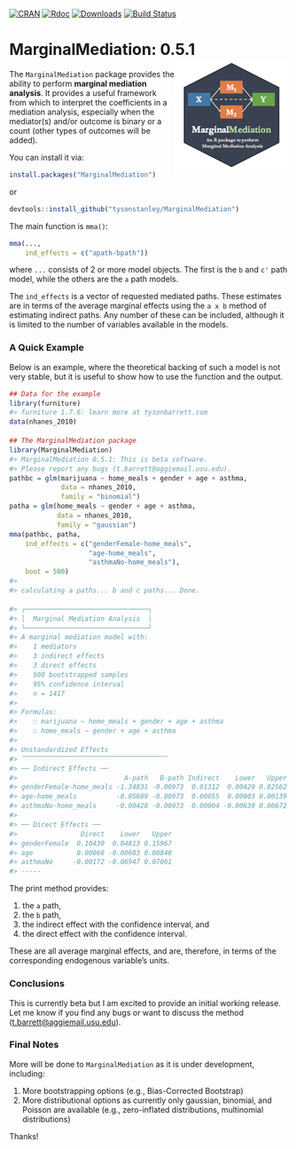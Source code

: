 
<!-- README.md is generated from README.Rmd. Please edit that file -->


[![CRAN](https://www.r-pkg.org/badges/version/MarginalMediation)](https://www.r-pkg.org/badges/version/MarginalMediation)
[![Rdoc](http://www.rdocumentation.org/badges/version/MarginalMediation)](http://www.rdocumentation.org/packages/MarginalMediation)
[![Downloads](http://cranlogs.r-pkg.org/badges/grand-total/MarginalMediation)](https://cranlogs.r-pkg.org/badges/grand-total/MarginalMediation)
[![Build
Status](https://travis-ci.org/TysonStanley/MarginalMediation.svg?branch=master)](https://travis-ci.org/TysonStanley/MarginalMediation)

# MarginalMediation: 0.5.1 <img src="man/figures/mma_hex.jpg" align="right" />

The `MarginalMediation` package provides the ability to perform
**marginal mediation analysis**. It provides a useful framework from
which to interpret the coefficients in a mediation analysis, especially
when the mediator(s) and/or outcome is binary or a count (other types of
outcomes will be added).

You can install it via:

``` r
install.packages("MarginalMediation")
```

or

``` r
devtools::install_github("tysonstanley/MarginalMediation")
```

The main function is `mma()`:

``` r
mma(...,
    ind_effects = c("apath-bpath"))
```

where `...` consists of 2 or more model objects. The first is the `b`
and `c'` path model, while the others are the `a` path models.

The `ind_effects` is a vector of requested mediated paths. These
estimates are in terms of the average marginal effects using the `a x b`
method of estimating indirect paths. Any number of these can be
included, although it is limited to the number of variables available in
the models.

### A Quick Example

Below is an example, where the theoretical backing of such a model is
not very stable, but it is useful to show how to use the function and
the output.

``` r
## Data for the example
library(furniture)
#> furniture 1.7.6: learn more at tysonbarrett.com
data(nhanes_2010)

## The MarginalMediation package
library(MarginalMediation)
#> MarginalMediation 0.5.1: This is beta software.
#> Please report any bugs (t.barrett@aggiemail.usu.edu).
pathbc = glm(marijuana ~ home_meals + gender + age + asthma, 
             data = nhanes_2010, 
             family = "binomial")
patha = glm(home_meals ~ gender + age + asthma,
            data = nhanes_2010, 
            family = "gaussian")
mma(pathbc, patha,
    ind_effects = c("genderFemale-home_meals",
                    "age-home_meals",
                    "asthmaNo-home_meals"),
    boot = 500)
#> 
#> calculating a paths... b and c paths... Done.
                                                                                 
#> ┌───────────────────────────────┐
#> │  Marginal Mediation Analysis  │
#> └───────────────────────────────┘
#> A marginal mediation model with:
#>    1 mediators
#>    3 indirect effects
#>    3 direct effects
#>    500 bootstrapped samples
#>    95% confidence interval
#>    n = 1417 
#> 
#> Formulas:
#>    ◌ marijuana ~ home_meals + gender + age + asthma
#>    ◌ home_meals ~ gender + age + asthma 
#> 
#> Unstandardized Effects
#> ⎺⎺⎺⎺⎺⎺⎺⎺⎺⎺⎺⎺⎺⎺⎺⎺⎺⎺⎺⎺⎺⎺
#> ── Indirect Effects ──
#>                           A-path   B-path Indirect    Lower   Upper
#> genderFemale-home_meals -1.34831 -0.00973  0.01312  0.00429 0.02562
#> age-home_meals          -0.05689 -0.00973  0.00055  0.00003 0.00139
#> asthmaNo-home_meals     -0.00428 -0.00973  0.00004 -0.00639 0.00672
#> 
#> ── Direct Effects ──
#>                Direct    Lower   Upper
#> genderFemale  0.10430  0.04813 0.15967
#> age           0.00066 -0.00603 0.00848
#> asthmaNo     -0.00172 -0.06947 0.07061
#> -----
```

The print method provides:

1.  the `a` path,
2.  the `b` path,
3.  the indirect effect with the confidence interval, and
4.  the direct effect with the confidence interval.

These are all average marginal effects, and are, therefore, in terms of
the corresponding endogenous variable’s units.

### Conclusions

This is currently beta but I am excited to provide an initial working
release. Let me know if you find any bugs or want to discuss the method
(<t.barrett@aggiemail.usu.edu>).

### Final Notes

More will be done to `MarginalMediation` as it is under development,
including:

1.  More bootstrapping options (e.g., Bias-Corrected Bootstrap)
2.  More distributional options as currently only gaussian, binomial,
    and Poisson are available (e.g., zero-inflated distributions,
    multinomial distributions)

Thanks\!
